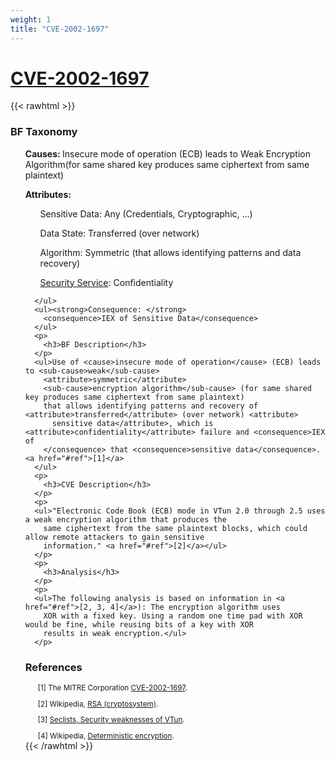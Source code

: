 ```yaml
---
weight: 1
title: "CVE-2002-1697"
---
```

# [CVE-2002-1697](https://cve.mitre.org/cgi-bin/cvename.cgi?name=CVE-2002-1697)

{{< rawhtml >}}
<p>
        <h3>BF Taxonomy</h3>
      </p>
      <ul><strong>Causes: </strong>
        <cause>Insecure mode of operation</cause> (ECB) leads to <sub-cause>Weak Encryption Algorithm</sub-cause>(for
        same shared key produces same ciphertext from same plaintext)
      </ul>
      <ul><strong>Attributes: </strong>
        <ul>Sensitive Data: Any (<attribute>Credentials</attribute>, <attribute>Cryptographic</attribute>, ...)</ul>
        <ul>Data State: <attribute>Transferred </attribute>(over network)</ul>
        <ul>Algorithm: <attribute>Symmetric </attribute>(that allows identifying patterns and data recovery)</ul>
        <ul><u>Security Service</u>: <attribute>Confidentiality</attribute>
        </ul>

      </ul>
      <ul><strong>Consequence: </strong>
        <consequence>IEX of Sensitive Data</consequence>
      </ul>
      <p>
        <h3>BF Description</h3>
      </p>
      <ul>Use of <cause>insecure mode of operation</cause> (ECB) leads to <sub-cause>weak</sub-cause>
        <attribute>symmetric</attribute>
        <sub-cause>encryption algorithm</sub-cause> (for same shared key produces same ciphertext from same plaintext)
        that allows identifying patterns and recovery of <attribute>transferred</attribute> (over network) <attribute>
          sensitive data</attribute>, which is <attribute>confidentiality</attribute> failure and <consequence>IEX of
        </consequence> that <consequence>sensitive data</consequence>. <a href="#ref">[1]</a>
      </ul>
      <p>
        <h3>CVE Description</h3>
      </p>
      <p>
      <ul>"Electronic Code Book (ECB) mode in VTun 2.0 through 2.5 uses a weak encryption algorithm that produces the
        same ciphertext from the same plaintext blocks, which could allow remote attackers to gain sensitive
        information." <a href="#ref">[2]</a></ul>
      </p>
      <p>
        <h3>Analysis</h3>
      </p>
      <p>
      <ul>The following analysis is based on information in <a href="#ref">[2, 3, 4]</a>): The encryption algorithm uses
        XOR with a fixed key. Using a random one time pad with XOR would be fine, while reusing bits of a key with XOR
        results in weak encryption.</ul>
      </p>

<p class="">
        <h3><a name="ref">References</a></h3>
      </p>
      <small>
<ul>[1] The MITRE Corporation <a target="_blank"
            href="http://cve.mitre.org/cgi-bin/cvename.cgi?name=CVE-2002-1697">CVE-2002-1697</a>.</ul>
        <ul>[2] Wikipedia, <a target="_blank" href="https://en.wikipedia.org/wiki/RSA_(cryptosystem)">RSA
            (cryptosystem)</a>.</ul>
        <ul>[3] <a target="_blank" href="https://seclists.org/bugtraq/2002/Jan/119">Seclists, Security weaknesses of
            VTun</a>.</ul>
        <ul>[4] Wikipedia, <a target="_blank"
            href="https://en.wikipedia.org/wiki/Deterministic_encryption">Deterministic encryption</a>.</ul>
      </small>
      {{< /rawhtml >}}